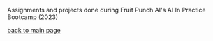 Assignments and projects done during Fruit Punch AI's AI In Practice Bootcamp (2023)  

[back to main page](https://github.com/shooby-d/projects)

